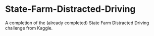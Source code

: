 # State-Farm-Distracted-Driving
A completion of the (already completed) State Farm Distracted Driving challenge from Kaggle.
